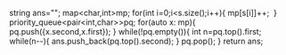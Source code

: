 string ans="";
map<char,int>mp;
for(int i=0;i<s.size();i++){
mp[s[i]]++;
​
}
priority_queue<pair<int,char>>pq;
for(auto x: mp){
pq.push({x.second,x.first});
}
while(!pq.empty()){
int n=pq.top().first;
while(n--){
ans.push_back(pq.top().second);
}
pq.pop();
}
return ans;